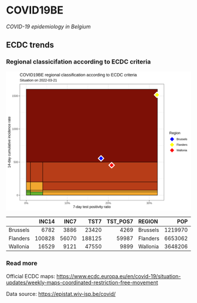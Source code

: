 
# COVID19BE

*COVID-19 epidemiology in Belgium*

## ECDC trends

### Regional classicifation according to ECDC criteria

![](COVID9BE-ecdc-trend.png)

|          |  INC14 |  INC7 |   TST7 | TST\_POS7 | REGION   |     POP | INC14\_RT |       PR7 |        GR |
| :------- | -----: | ----: | -----: | --------: | :------- | ------: | --------: | --------: | --------: |
| Brussels |   6782 |  3886 |  23420 |      4269 | Brussels | 1219970 |  555.9153 | 0.1822801 | 0.3418508 |
| Flanders | 100828 | 56070 | 188125 |     59987 | Flanders | 6653062 | 1515.5127 | 0.3188678 | 0.2527369 |
| Wallonia |  16529 |  9121 |  47550 |      9899 | Wallonia | 3648206 |  453.0720 | 0.2081809 | 0.2312365 |

### Read more

Official ECDC maps:
<https://www.ecdc.europa.eu/en/covid-19/situation-updates/weekly-maps-coordinated-restriction-free-movement>

Data source: <https://epistat.wiv-isp.be/covid/>
